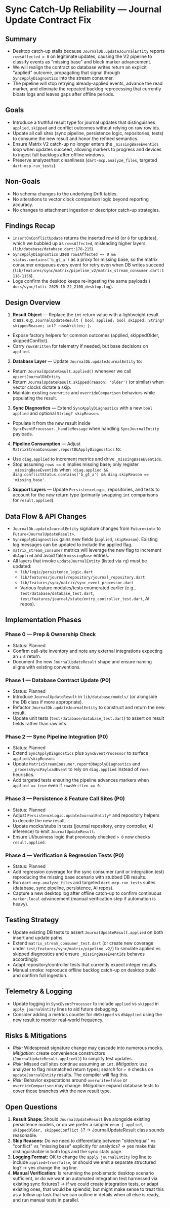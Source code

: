 # Sync Catch-Up Reliability — Journal Update Contract Fix

## Summary

- Desktop catch-up stalls because `JournalDb.updateJournalEntity` reports `rowsAffected = 0` on
  legitimate updates, causing the V2 pipeline to classify events as "missing base" and block marker
  advancement.
- We will realign the contract so database writes return an explicit "applied" outcome, propagating
  that signal through `SyncApplyDiagnostics` into the stream consumer.
- The pipeline will stop retrying already-applied events, advance the read marker, and eliminate the
  repeated backlog reprocessing that currently bloats logs and leaves gaps after offline periods.

## Goals

- Introduce a truthful result type for journal updates that distinguishes `applied`, `skipped` and
  conflict outcomes without relying on raw row ids.
- Update all call sites (sync pipeline, persistence logic, repositories, tests) to consume the new
  result and honor the refined semantics.
- Ensure Matrix V2 catch-up no longer enters the `_missingBaseEventIds` loop when updates succeed,
  allowing markers to progress and devices to ingest full backlogs after offline windows.
- Preserve analyzer/test cleanliness (`dart-mcp.analyze_files`, targeted `dart-mcp.run_tests`).

## Non-Goals

- No schema changes to the underlying Drift tables.
- No alterations to vector clock comparison logic beyond reporting accuracy.
- No changes to attachment ingestion or descriptor catch-up strategies.

## Findings Recap

- `insertOnConflictUpdate` returns the inserted row id (or `0` for updates), which we bubbled up as
  `rowsAffected`, misleading higher layers (`lib/database/database.dart:178-215`).
- `SyncApplyDiagnostics` uses `rowsAffected == 0 && status.contains('b_gt_a')` as a proxy for
  missing base, so the matrix consumer enqueues every event for retry even when DB writes succeed
  (`lib/features/sync/matrix/pipeline_v2/matrix_stream_consumer.dart:1118-1156`).
- Logs confirm the desktop keeps re-ingesting the same payloads (
  `docs/sync/lotti-2025-10-22_2100_desktop.log`).

## Design Overview

1. **Result Object** — Replace the `int` return value with a lightweight result class, e.g.
   `JournalUpdateResult { bool applied; bool skipped; String? skippedReason; int? rowsWritten; }`.
  - Expose factory helpers for common outcomes (applied, skippedOlder, skippedConflict).
  - Carry `rowsWritten` for telemetry if needed, but base decisions on `applied`.
2. **Database Layer** — Update `JournalDb.updateJournalEntity` to:
  - Return `JournalUpdateResult.applied()` whenever we call `upsertJournalDbEntity`.
  - Return `JournalUpdateResult.skipped(reason: 'older')` (or similar) when vector clocks dictate a
    skip.
  - Maintain existing `overwrite` and `overrideComparison` behaviors while populating the result.
3. **Sync Diagnostics** — Extend `SyncApplyDiagnostics` with a new `bool applied` and optional
   `String? skipReason`.
  - Populate it from the new result inside `SyncEventProcessor._handleMessage` when handling
    `SyncJournalEntity` payloads.
4. **Pipeline Consumption** — Adjust `MatrixStreamConsumer.reportDbApplyDiagnostics` to:
  - Use `diag.applied` to increment metrics and drive `_missingBaseEventIds`.
  - Stop assuming `rows == 0` implies missing base; only register `_missingBaseEventIds` when
    `!diag.applied && diag.conflictStatus.contains('b_gt_a') && diag.skipReason == 'missing_base'`.
5. **Support Layers** — Update `PersistenceLogic`, repositories, and tests to account for the new
   return type (primarily swapping `int` comparisons for `result.applied`).

## Data Flow & API Changes

- `JournalDb.updateJournalEntity` signature changes from `Future<int>` to
  `Future<JournalUpdateResult>`.
- `SyncApplyDiagnostics` gains new fields (`applied`, `skipReason`). Existing log messages can be
  updated to include the applied flag.
- `matrix_stream_consumer` metrics will leverage the new flag to increment `dbApplied` and avoid
  false `missingBase` entries.
- All layers that invoke `updateJournalEntity` (listed via `rg`) must be updated:
  - `lib/logic/persistence_logic.dart`
  - `lib/features/journal/repository/journal_repository.dart`
  - `lib/features/sync/matrix/sync_event_processor.dart`
  - Various feature modules/tests enumerated earlier (e.g., `test/database/database_test.dart`,
    `test/features/journal/state/entry_controller_test.dart`, AI repos).

## Implementation Phases

### Phase 0 — Prep & Ownership Check

- Status: Planned
- Confirm call-site inventory and note any external integrations expecting an `int` return.
- Document the new `JournalUpdateResult` shape and ensure naming aligns with existing conventions.

### Phase 1 — Database Contract Update (P0)

- Status: Planned
- Introduce `JournalUpdateResult` in `lib/database/models/` (or alongside the DB class if more
  appropriate).
- Refactor `JournalDb.updateJournalEntity` to construct and return the new result.
- Update unit tests (`test/database/database_test.dart`) to assert on result fields rather than raw
  ints.

### Phase 2 — Sync Pipeline Integration (P0)

- Status: Planned
- Extend `SyncApplyDiagnostics` plus `SyncEventProcessor` to surface `applied/skipReason`.
- Update `MatrixStreamConsumer.reportDbApplyDiagnostics` and `_processSyncPayloadEvent` to rely on
  `diag.applied` instead of `rows` heuristics.
- Add targeted tests ensuring the pipeline advances markers when `applied == true` even if
  `rowsWritten == 0`.

### Phase 3 — Persistence & Feature Call Sites (P0)

- Status: Planned
- Adjust `PersistenceLogic.updateJournalEntity*` and repository helpers to decode the new result.
- Update mocks/stubs in tests (journal repository, entry controller, AI inference) to emit
  `JournalUpdateResult`.
- Ensure UI/business logic that previously checked `> 0` now checks `result.applied`.

### Phase 4 — Verification & Regression Tests (P0)

- Status: Planned
- Add regression coverage for the sync consumer (unit or integration test) reproducing the missing
  base scenario with stubbed DB results.
- Run `dart-mcp.analyze_files` and targeted `dart-mcp.run_tests` suites (database, sync pipeline,
  persistence, AI repos).
- Capture a new desktop log after offline catch-up to confirm continuous `marker.local` advancement
  (manual verification step if automation is heavy).

## Testing Strategy

- Update existing DB tests to assert `JournalUpdateResult.applied` on both insert and update paths.
- Extend `matrix_stream_consumer_test.dart` (or create new coverage under
  `test/features/sync/matrix/pipeline_v2/`) to simulate applied vs skipped diagnostics and ensure
  `_missingBaseEventIds` behaves accordingly.
- Adapt repository/controller tests that currently expect integer results.
- Manual smoke: reproduce offline backlog catch-up on desktop build and confirm full ingestion.

## Telemetry & Logging

- Update logging in `SyncEventProcessor` to include `applied` vs `skipped` in `apply journalEntity`
  lines to aid future debugging.
- Consider adding a metrics counter for `dbSkipped` vs `dbApplied` using the new result to monitor
  real-world frequency.

## Risks & Mitigations

- *Risk:* Widespread signature change may cascade into numerous mocks. *Mitigation:* create
  convenience constructors (`JournalUpdateResult.applied()`) to simplify test updates.
- *Risk:* Missed call sites continue assuming an `int`. *Mitigation:* use analyzer to flag
  mismatched return types; search for `> 0` checks on `updateJournalEntity` results. The 
  compiler will flag this.
- *Risk:* Behavior expectations around `overwrite=false` or `overrideComparison` may change.
  *Mitigation:* expand database tests to cover those branches with the new result type.

## Open Questions

1. **Result Shape:** Should `JournalUpdateResult` live alongside existing persistence models, or do
   we prefer a simpler `enum { applied, skippedOlder, skippedConflict }`? → JournalUpdateResult 
   class sounds reasonable.
2. **Skip Reasons:** Do we need to differentiate between "older/equal" vs "conflict" vs "missing
   base" explicitly for analytics? → yes make this distinguishable in both logs and the sync 
   stats page.
3. **Logging Format:** OK to change the `apply journalEntity` log line to include
   `applied=true/false`, or should we emit a separate structured log? → yes change the log line.
4. **Manual Verification:** Is rerunning the problematic desktop scenario sufficient, or do we want
   an automated integration test harnessed via existing sync fixtures? → if we could create 
   integration tests, or adapt existing ones, that would be splendid, but might make sense to 
   treat this as a follow up task that we can outline in details when all else is ready, and run 
   manual tests in parallel.

